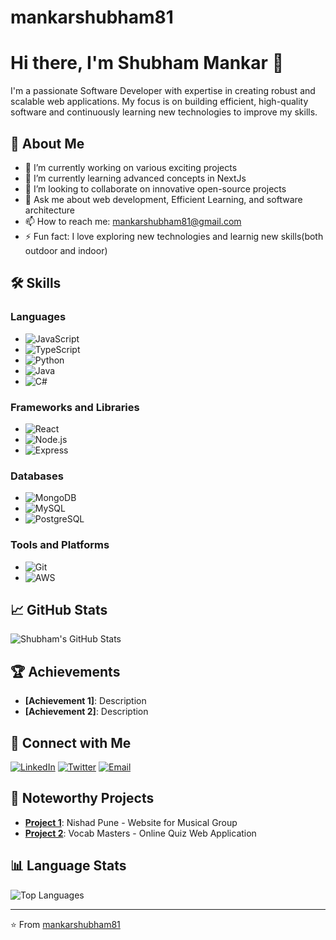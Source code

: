 # mankarshubham81
# Hi there, I'm Shubham Mankar 👋

I'm a passionate Software Developer with expertise in creating robust and scalable web applications. My focus is on building efficient, high-quality software and continuously learning new technologies to improve my skills.

## 🚀 About Me

- 🔭 I’m currently working on various exciting projects
- 🌱 I’m currently learning advanced concepts in NextJs
- 👯 I’m looking to collaborate on innovative open-source projects
- 💬 Ask me about web development, Efficient Learning, and software architecture
- 📫 How to reach me: [mankarshubham81@gmail.com](mailto:mankarshubham81@gmail.com)
- ⚡ Fun fact: I love exploring new technologies and learnig new skills(both outdoor and indoor)

## 🛠 Skills

### Languages
- ![JavaScript](https://img.shields.io/badge/-JavaScript-333?style=flat&logo=javascript)
- ![TypeScript](https://img.shields.io/badge/-TypeScript-333?style=flat&logo=typescript)
- ![Python](https://img.shields.io/badge/-Python-333?style=flat&logo=python)
- ![Java](https://img.shields.io/badge/-Java-333?style=flat&logo=java)
- ![C#](https://img.shields.io/badge/-C%23-333?style=flat&logo=csharp)

### Frameworks and Libraries
- ![React](https://img.shields.io/badge/-React-333?style=flat&logo=react)
- ![Node.js](https://img.shields.io/badge/-Node.js-333?style=flat&logo=node.js)
- ![Express](https://img.shields.io/badge/-Express-333?style=flat&logo=express)
  <!--- ![Spring Boot](https://img.shields.io/badge/-Spring%20Boot-333?style=flat&logo=spring-boot) -->

### Databases
- ![MongoDB](https://img.shields.io/badge/-MongoDB-333?style=flat&logo=mongodb)
- ![MySQL](https://img.shields.io/badge/-MySQL-333?style=flat&logo=mysql)
- ![PostgreSQL](https://img.shields.io/badge/-PostgreSQL-333?style=flat&logo=postgresql)

### Tools and Platforms
- ![Git](https://img.shields.io/badge/-Git-333?style=flat&logo=git)
- ![AWS](https://img.shields.io/badge/-AWS-333?style=flat&logo=amazon-aws)
  <!-- This is a comment. It will not be rendered in the Markdown output.  -->
<!-- ![Docker](https://img.shields.io/badge/-Docker-333?style=flat&logo=docker)
- ![Kubernetes](https://img.shields.io/badge/-Kubernetes-333?style=flat&logo=kubernetes)
- ![Azure](https://img.shields.io/badge/-Azure-333?style=flat&logo=microsoft-azure) -->

## 📈 GitHub Stats

![Shubham's GitHub Stats](https://github-readme-stats.vercel.app/api?username=mankarshubham81&show_icons=true&theme=dark)

## 🏆 Achievements

- **[Achievement 1]**: Description
- **[Achievement 2]**: Description

## 🔗 Connect with Me

[![LinkedIn](https://img.shields.io/badge/-LinkedIn-333?style=flat&logo=linkedin&logoColor=0A66C2)](https://www.linkedin.com/in/shubham-mankar)
[![Twitter](https://img.shields.io/badge/-Twitter-333?style=flat&logo=twitter&logoColor=1DA1F2)](https://twitter.com/mankarshubham81)
[![Email](https://img.shields.io/badge/-Email-333?style=flat&logo=gmail&logoColor=EA4335)](mailto:mankarshubham81@gmail.com)

## 📂 Noteworthy Projects

- [**Project 1**](https://github.com/AtharvaCM/nishad-pune-v2): Nishad Pune - Website for Musical Group
- [**Project 2**](https://github.com/mankarshubham81/vocabmaster): Vocab Masters - Online Quiz Web Application

## 📊 Language Stats

![Top Languages](https://github-readme-stats.vercel.app/api/top-langs/?username=mankarshubham81&layout=compact&theme=dark)

---

⭐️ From [mankarshubham81](https://github.com/mankarshubham81)
